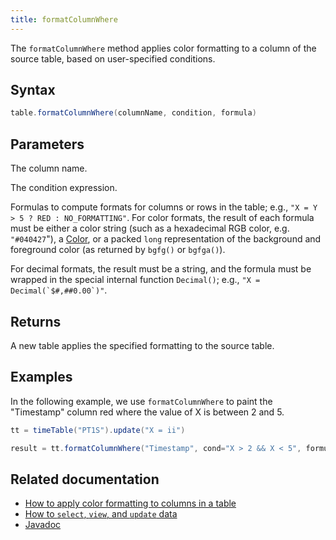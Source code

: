 ```yaml
---
title: formatColumnWhere
---
```


The `formatColumnWhere` method applies color formatting to a column of the source table, based on user-specified conditions.

## Syntax

```groovy syntax
table.formatColumnWhere(columnName, condition, formula)
```

## Parameters

<ParamTable>
<Param name="columnName" type="String">

The column name.

</Param>
<Param name="condition" type="String">

The condition expression.

</Param>
<Param name="formula" type="String">

Formulas to compute formats for columns or rows in the table; e.g., `"X = Y > 5 ? RED : NO_FORMATTING"`.
For color formats, the result of each formula must be either a color string (such as a hexadecimal RGB color,
e.g. `"#040427`"), a [Color](/core/javadoc/io/deephaven/gui/color/Color.html), or a packed `long`
representation of the background and foreground color (as returned by `bgfg()` or `bgfga()`).

For decimal formats, the result must be a string, and the formula must be wrapped in the special internal
function `Decimal()`; e.g., ``"X = Decimal(`$#,##0.00`)"``.

</Param>
</ParamTable>

## Returns

A new table applies the specified formatting to the source table.

## Examples

In the following example, we use `formatColumnWhere` to paint the "Timestamp" column red where the value of X is between 2 and 5.

```groovy order=result,tt
tt = timeTable("PT1S").update("X = ii")

result = tt.formatColumnWhere("Timestamp", cond="X > 2 && X < 5", formula="RED")
```

## Related documentation

- [How to apply color formatting to columns in a table](../../../how-to-guides/format-columns.md)
- [How to `select`, `view`, and `update` data](../../../how-to-guides/use-select-view-update.md)
- [Javadoc](/core/javadoc/io/deephaven/engine/table/Table.html)
